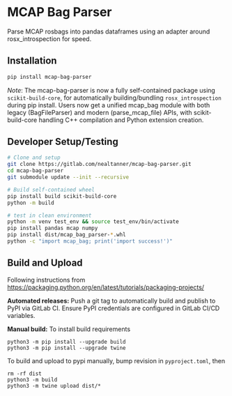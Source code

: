 # MCAP Bag Parser

Parse MCAP rosbags into pandas dataframes using an adapter around rosx_introspection for speed.

## Installation

```bash
pip install mcap-bag-parser
```

*Note*: The mcap-bag-parser is now a fully self-contained package using `scikit-build-core`, for automatically building/bundling `rosx_introspection` during pip 
  install. Users now get a unified mcap_bag module with both legacy (BagFileParser) and modern (parse_mcap_file) APIs, with scikit-build-core handling C++ compilation and Python extension creation.



## Developer Setup/Testing

```bash
# Clone and setup
git clone https://gitlab.com/nealtanner/mcap-bag-parser.git
cd mcap-bag-parser
git submodule update --init --recursive

# Build self-contained wheel
pip install build scikit-build-core
python -m build

# test in clean environment
python -m venv test_env && source test_env/bin/activate
pip install pandas mcap numpy
pip install dist/mcap_bag_parser-*.whl
python -c "import mcap_bag; print('import success!')"
```

## Build and Upload
Following instructions from https://packaging.python.org/en/latest/tutorials/packaging-projects/

**Automated releases:** Push a git tag to automatically build and publish to PyPI via GitLab CI. Ensure PyPI credentials are configured in GitLab CI/CD variables.

**Manual build:** To install build requirements
```commandline
python3 -m pip install --upgrade build
python3 -m pip install --upgrade twine
```

To build and upload to pypi manually, bump revision in `pyproject.toml`, then
```commandline
rm -rf dist
python3 -m build
python3 -m twine upload dist/*
```